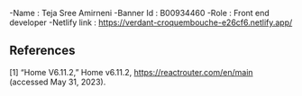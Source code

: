 -Name : Teja Sree Amirneni
-Banner Id : B00934460
-Role : Front end developer
-Netlify link : https://verdant-croquembouche-e26cf6.netlify.app/

## References
[1] “Home V6.11.2,” Home v6.11.2, https://reactrouter.com/en/main (accessed May 31, 2023).
